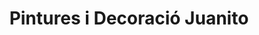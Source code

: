 ---
title: "Pintures i Decoració Juanito"
url: /lleida/pintures-i-decoracio-juanito/
shop: pintura
---